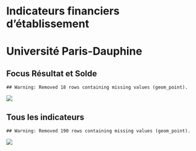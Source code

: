 Indicateurs financiers d’établissement
================

# Université Paris-Dauphine

## Focus Résultat et Solde

    ## Warning: Removed 18 rows containing missing values (geom_point).

![](/home/julien/repo/cpesr/RFC/Finances/Etablissements/université_paris_dauphine_files/figure-gfm/etab.focus-1.png)<!-- -->

## Tous les indicateurs

    ## Warning: Removed 190 rows containing missing values (geom_point).

![](/home/julien/repo/cpesr/RFC/Finances/Etablissements/université_paris_dauphine_files/figure-gfm/etab-1.png)<!-- -->
